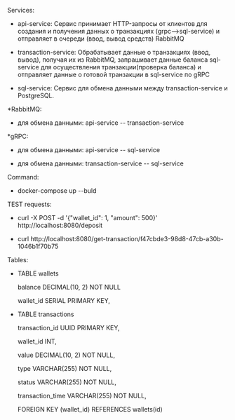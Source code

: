 
Services:
- api-service: Сервис принимает HTTP-запросы от клиентов для создания и получения данных о транзакциях (grpc-->sql-service) и отправляет в очереди (ввод, вывод средств) RabbitMQ 
  

- transaction-service: Обрабатывает данные о транзакциях (ввод, вывод), получая их из RabbitMQ, запрашивает данные баланса sql-service для осуществления транзакции(проверка баланса) и отправляет данные о готовой транзакции в sql-service по gRPC


- sql-service: Cервис для обмена данными между transaction-service и PostgreSQL. 

*RabbitMQ: 
- для обмена данными: api-service -- transaction-service

*gRPC:  
- для обмена данными: api-service -- sql-service

- для обмена данными: transaction-service -- sql-service

Command:

- docker-compose up --buld

TEST requests:

- curl -X POST -d '{"wallet_id": 1, "amount": 500}' http://localhost:8080/deposit

- curl http://localhost:8080/get-transaction/f47cbde3-98d8-47cb-a30b-1046b1f70b75


Tables:

- TABLE wallets 

  balance DECIMAL(10, 2) NOT NULL

  wallet_id SERIAL PRIMARY KEY, 


- TABLE transactions 

  transaction_id UUID PRIMARY KEY,

  wallet_id INT,  

  value DECIMAL(10, 2) NOT NULL,

  type VARCHAR(255) NOT NULL,

  status VARCHAR(255) NOT NULL,

  transaction_time VARCHAR(255) NOT NULL, 

  FOREIGN KEY (wallet_id) REFERENCES wallets(id)
  



